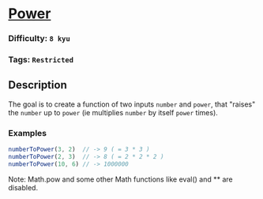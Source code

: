# [Power](https://www.codewars.com/kata/562926c855ca9fdc4800005b)

### Difficulty: `8 kyu`

### Tags: `Restricted`

## Description

The goal is to create a function of two inputs `number` and `power`, that "raises" the `number` up to `power` (ie multiplies `number` by itself `power` times).

### Examples

```js
numberToPower(3, 2)  // -> 9 ( = 3 * 3 )
numberToPower(2, 3)  // -> 8 ( = 2 * 2 * 2 )
numberToPower(10, 6) // -> 1000000
```

Note: Math.pow and some other Math functions like eval() and ** are disabled.

